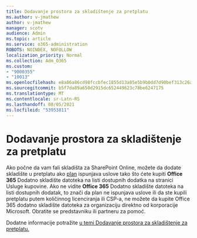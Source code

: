 ```yaml
---
title: Dodavanje prostora za skladištenje za pretplatu
ms.author: v-jmathew
author: v-jmathew
manager: scotv
audience: Admin
ms.topic: article
ms.service: o365-administration
ROBOTS: NOINDEX, NOFOLLOW
localization_priority: Normal
ms.collection: Adm_O365
ms.custom:
- "9000355"
- "10013"
ms.openlocfilehash: e8a86a86cd98fccbfec1855d13a85e5b9b0dd7d90bef313c26a29160528701e9
ms.sourcegitcommit: b5f7da89a650d2915dc652449623c78be6247175
ms.translationtype: MT
ms.contentlocale: sr-Latn-RS
ms.lasthandoff: 08/05/2021
ms.locfileid: "53953811"
---
```

# <a name="add-storage-space-for-your-subscription"></a>Dodavanje prostora za skladištenje za pretplatu

Ako počne da vam fali skladišta za SharePoint Online, možete da dodate skladište u pretplatu ako [plan](https://docs.microsoft.com/microsoft-365/commerce/add-storage-space) ispunjava uslove tako što ćete kupiti **Office 365** Dodatno skladište datoteka na listi dostupnih dodatka na stranici Usluge kupovine. **[](https://go.microsoft.com/fwlink/p/?linkid=868433)** Ako ne vidite **Office 365** Dodatno skladište datoteka na listi dostupnih dodatak, to znači da plan ne ispunjava uslove ili da ste kupili pretplatu putem količinnog licenciranja ili CSP-a, ne možete da kupite Office 365 dodatno skladište datoteka za organizaciju direktno od korporacije Microsoft. Obratite se predstavniku ili partneru za pomoć.

Dodatne informacije potražite [u temi Dodavanje prostora za skladištenje za pretplatu.](https://docs.microsoft.com/microsoft-365/commerce/add-storage-space)
